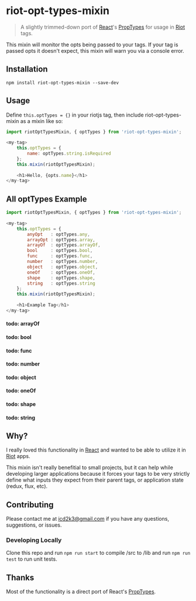 # riot-opt-types-mixin
> A slightly trimmed-down port of [React](https://facebook.github.io/react/)'s [PropTypes](https://facebook.github.io/react/docs/reusable-components.html) for usage in [Riot](http://riotjs.com) tags.

This mixin will monitor the opts being passed to your tags. If your tag is passed opts it doesn't expect, this mixin will warn you via a console error.

## Installation
`npm install riot-opt-types-mixin --save-dev`

## Usage
Define `this.optTypes = {}` in your riotjs tag, then include riot-opt-types-mixin as a mixin like so:

``` javascript
import riotOptTypesMixin, { optTypes } from 'riot-opt-types-mixin';
        
<my-tag>
    this.optTypes = {
        name: optTypes.string.isRequired
    };
    this.mixin(riotOptTypesMixin);
    
    <h1>Hello, {opts.name}</h1>
</my-tag>
```

## All optTypes Example

``` javascript
import riotOptTypesMixin, { optTypes } from 'riot-opt-types-mixin';
        
<my-tag>
    this.optTypes = {
        anyOpt   : optTypes.any,
        arrayOpt : optTypes.array,
        arrayOf  : optTypes.arrayOf,
        bool     : optTypes.bool,
        func     : optTypes.func,
        number   : optTypes.number,
        object   : optTypes.object,
        oneOf    : optTypes.oneOf,
        shape    : optTypes.shape,
        string   : optTypes.string
    };
    this.mixin(riotOptTypesMixin);
    
    <h1>Example Tag</h1>
</my-tag>
```

#### todo: arrayOf
#### todo: bool
#### todo: func
#### todo: number
#### todo: object
#### todo: oneOf
#### todo: shape
#### todo: string

## Why?
I really loved this functionality in [React](https://facebook.github.io/react/) and wanted to be able to utilize it in [Riot](http://riotjs.com) apps.

This mixin isn't really benefitial to small projects, but it can help while developing larger applications because it forces your tags to be very strictly define what inputs they expect from their parent tags, or application state (redux, flux, etc).

## Contributing
Please contact me at icd2k3@gmail.com if you have any questions, suggestions, or issues.

### Developing Locally
Clone this repo and run `npm run start` to compile /src to /lib and run `npm run test` to run unit tests. 

## Thanks
Most of the functionality is a direct port of React's [PropTypes](https://github.com/facebook/react/blob/master/src/isomorphic/classic/types/ReactPropTypes.js).
